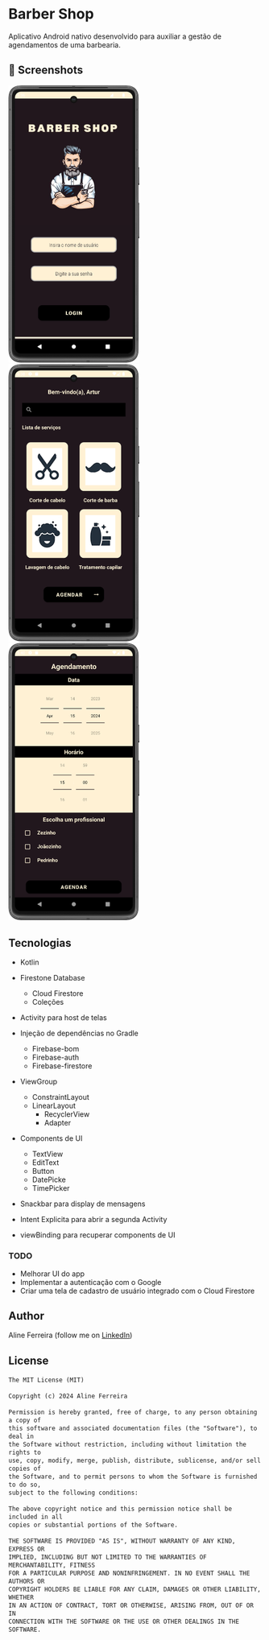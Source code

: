 # Barber Shop
Aplicativo Android nativo desenvolvido para auxiliar a gestão de agendamentos de uma barbearia. 


## :camera_flash: Screenshots
<!-- You can add more screenshots here if you like -->
<img src="/result/1-login_barber.png" width="260">&emsp;<img src="/result/2-home_barber.png" width="260">&emsp;<img src="/result/3-agenda.png" width="260">

## Tecnologias
* Kotlin

* Firestone Database
    * Cloud Firestore
    * Coleções
		 
* Activity para host de telas

* Injeção de dependências no Gradle
    * Firebase-bom
    * Firebase-auth
    * Firebase-firestore

* ViewGroup
    * ConstraintLayout
    * LinearLayout
		* RecyclerView
		* Adapter	
					
- Components de UI
    - TextView
    - EditText
    - Button
    - DatePicke
    - TimePicker

- Snackbar para display de mensagens
- Intent Explicita para abrir a segunda Activity
- viewBinding para recuperar components de UI


### TODO
- Melhorar UI do app
- Implementar a autenticação com o Google
- Criar uma tela de cadastro de usuário integrado com o Cloud Firestore

## Author
Aline Ferreira (follow me on [LinkedIn](https://www.linkedin.com/in/ferreiraline/))

## License
```
The MIT License (MIT)

Copyright (c) 2024 Aline Ferreira

Permission is hereby granted, free of charge, to any person obtaining a copy of
this software and associated documentation files (the "Software"), to deal in
the Software without restriction, including without limitation the rights to
use, copy, modify, merge, publish, distribute, sublicense, and/or sell copies of
the Software, and to permit persons to whom the Software is furnished to do so,
subject to the following conditions:

The above copyright notice and this permission notice shall be included in all
copies or substantial portions of the Software.

THE SOFTWARE IS PROVIDED "AS IS", WITHOUT WARRANTY OF ANY KIND, EXPRESS OR
IMPLIED, INCLUDING BUT NOT LIMITED TO THE WARRANTIES OF MERCHANTABILITY, FITNESS
FOR A PARTICULAR PURPOSE AND NONINFRINGEMENT. IN NO EVENT SHALL THE AUTHORS OR
COPYRIGHT HOLDERS BE LIABLE FOR ANY CLAIM, DAMAGES OR OTHER LIABILITY, WHETHER
IN AN ACTION OF CONTRACT, TORT OR OTHERWISE, ARISING FROM, OUT OF OR IN
CONNECTION WITH THE SOFTWARE OR THE USE OR OTHER DEALINGS IN THE SOFTWARE.
```

